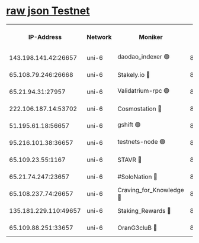 [raw json Testnet](https://rpc-check.junot.stavr.tech/junot/rpc-junot-result.json)
=


<table><tr><th>IP-Address</th><th>Network</th><th>Moniker</th><th>Latest Block Height</th><th>Earliest Block Height</th><th>Catching Up</th><th>Tx Index</th><th>Voting Power</th><th>Scan Time</th></tr><tr><td>143.198.141.42:26657</td><td>uni-6</td><td>daodao_indexer 🟢</td><td>8514003</td><td>1</td><td>False</td><td>off</td><td>0</td><td>2024-03-03T03:33:40.261377719UTC</td></tr><tr><td>65.108.79.246:26668</td><td>uni-6</td><td>Stakely.io 🔴</td><td>8513999</td><td>1570872</td><td>False</td><td>on</td><td>11</td><td>2024-03-03T03:33:30.022201034UTC</td></tr><tr><td>65.21.94.31:27957</td><td>uni-6</td><td>Validatrium-rpc 🟢</td><td>8513998</td><td>2943363</td><td>False</td><td>on</td><td>0</td><td>2024-03-03T03:33:25.647862431UTC</td></tr><tr><td>222.106.187.14:53702</td><td>uni-6</td><td>Cosmostation 🔴</td><td>8513996</td><td>7473037</td><td>False</td><td>on</td><td>109003</td><td>2024-03-03T03:33:23.246095469UTC</td></tr><tr><td>51.195.61.18:56657</td><td>uni-6</td><td>gshift 🟢</td><td>8513992</td><td>7691417</td><td>False</td><td>on</td><td>0</td><td>2024-03-03T03:33:12.278120720UTC</td></tr><tr><td>95.216.101.38:36657</td><td>uni-6</td><td>testnets-node 🟢</td><td>8514000</td><td>8116304</td><td>False</td><td>on</td><td>0</td><td>2024-03-03T03:33:32.356298625UTC</td></tr><tr><td>65.109.23.55:1167</td><td>uni-6</td><td>STAVR 🔴</td><td>8514002</td><td>8207211</td><td>False</td><td>off</td><td>6056</td><td>2024-03-03T03:33:36.755604273UTC</td></tr><tr><td>65.21.74.247:23657</td><td>uni-6</td><td>#SoloNation 🔴</td><td>8514003</td><td>8237483</td><td>False</td><td>on</td><td>112</td><td>2024-03-03T03:33:39.406076344UTC</td></tr><tr><td>65.108.237.74:26657</td><td>uni-6</td><td>Craving_for_Knowledge 🔴</td><td>8514002</td><td>8388763</td><td>False</td><td>on</td><td>9004</td><td>2024-03-03T03:33:37.067641365UTC</td></tr><tr><td>135.181.229.110:49657</td><td>uni-6</td><td>Staking_Rewards 🔴</td><td>8514005</td><td>8388763</td><td>False</td><td>on</td><td>1008</td><td>2024-03-03T03:33:44.960077558UTC</td></tr><tr><td>65.109.88.251:33657</td><td>uni-6</td><td>OranG3cluB 🔴</td><td>8514005</td><td>8418953</td><td>False</td><td>on</td><td>11</td><td>2024-03-03T03:33:44.654952565UTC</td></tr></table>